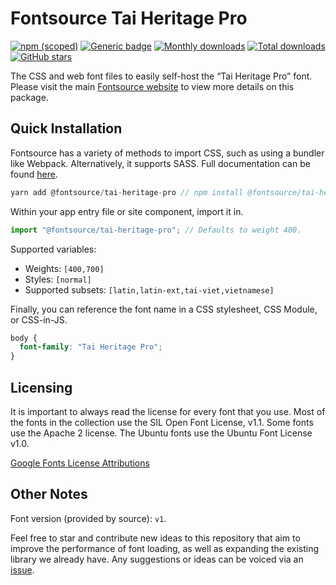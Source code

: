 # Fontsource Tai Heritage Pro

[![npm (scoped)](https://img.shields.io/npm/v/@fontsource/tai-heritage-pro?color=brightgreen)](https://www.npmjs.com/package/@fontsource/tai-heritage-pro) [![Generic badge](https://img.shields.io/badge/fontsource-passing-brightgreen)](https://github.com/fontsource/fontsource) [![Monthly downloads](https://badgen.net/npm/dm/@fontsource/tai-heritage-pro)](https://github.com/fontsource/fontsource) [![Total downloads](https://badgen.net/npm/dt/@fontsource/tai-heritage-pro)](https://github.com/fontsource/fontsource) [![GitHub stars](https://img.shields.io/github/stars/fontsource/fontsource.svg?style=social&label=Star)](https://github.com/fontsource/fontsource/stargazers)

The CSS and web font files to easily self-host the “Tai Heritage Pro” font. Please visit the main [Fontsource website](https://fontsource.org/fonts/tai-heritage-pro) to view more details on this package.

## Quick Installation

Fontsource has a variety of methods to import CSS, such as using a bundler like Webpack. Alternatively, it supports SASS. Full documentation can be found [here](https://fontsource.org/docs/introduction).

```javascript
yarn add @fontsource/tai-heritage-pro // npm install @fontsource/tai-heritage-pro
```

Within your app entry file or site component, import it in.

```javascript
import "@fontsource/tai-heritage-pro"; // Defaults to weight 400.
```

Supported variables:

- Weights: `[400,700]`
- Styles: `[normal]`
- Supported subsets: `[latin,latin-ext,tai-viet,vietnamese]`

Finally, you can reference the font name in a CSS stylesheet, CSS Module, or CSS-in-JS.

```css
body {
  font-family: "Tai Heritage Pro";
}
```



## Licensing

It is important to always read the license for every font that you use.
Most of the fonts in the collection use the SIL Open Font License, v1.1. Some fonts use the Apache 2 license. The Ubuntu fonts use the Ubuntu Font License v1.0.

[Google Fonts License Attributions](https://fonts.google.com/attribution)

## Other Notes

Font version (provided by source): `v1`.

Feel free to star and contribute new ideas to this repository that aim to improve the performance of font loading, as well as expanding the existing library we already have. Any suggestions or ideas can be voiced via an [issue](https://github.com/fontsource/fontsource/issues).
